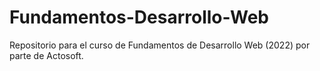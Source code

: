 # Fundamentos-Desarrollo-Web
Repositorio para el curso de Fundamentos de Desarrollo Web (2022) por parte de Actosoft.
